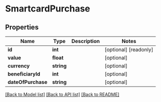 # SmartcardPurchase

## Properties
Name | Type | Description | Notes
------------ | ------------- | ------------- | -------------
**id** | **int** |  | [optional] [readonly] 
**value** | **float** |  | [optional] 
**currency** | **string** |  | [optional] 
**beneficiaryId** | **int** |  | [optional] 
**dateOfPurchase** | **string** |  | [optional] 

[[Back to Model list]](../README.md#documentation-for-models) [[Back to API list]](../README.md#documentation-for-api-endpoints) [[Back to README]](../README.md)


